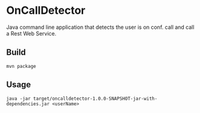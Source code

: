 # OnCallDetector
Java command line application that detects the user is on conf. call and call a Rest Web Service.
## Build
`mvn package`
## Usage
`java -jar target/oncalldetector-1.0.0-SNAPSHOT-jar-with-dependencies.jar <userName>`

